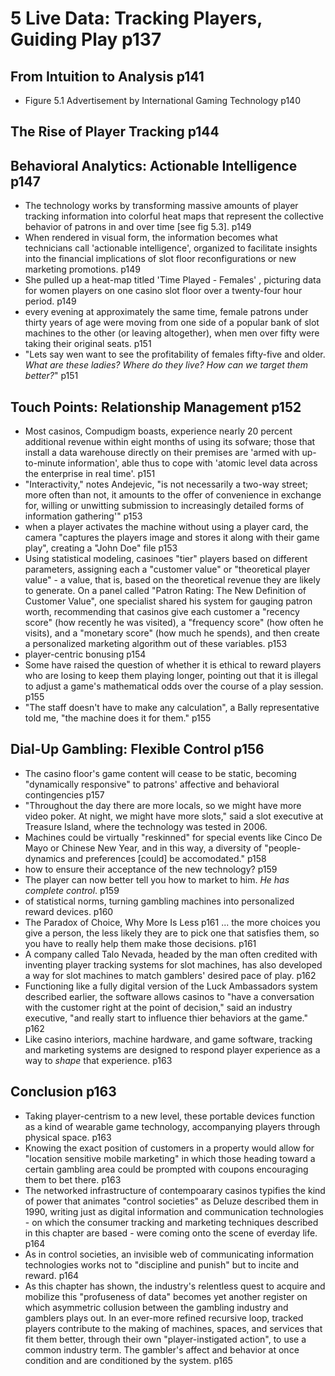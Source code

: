 # 5 Live Data: Tracking Players, Guiding Play p137
## From Intuition to Analysis p141
  - Figure 5.1 Advertisement by International Gaming Technology p140
##  The Rise of Player Tracking p144
##  Behavioral Analytics: Actionable Intelligence p147
  - The technology works by transforming massive amounts of player tracking information into colorful heat maps that represent the collective behavior of patrons in and over time [see fig 5.3]. p149
  - When rendered in visual form, the information becomes what technicians call 'actionable intelligence', organized to facilitate insights into the financial implications of slot floor reconfigurations or new marketing promotions. p149
  - She pulled up a heat-map titled 'Time Played - Females' , picturing data for women players on one casino slot floor over a twenty-four hour period. p149
  - every evening at approximately the same time, female patrons under thirty years of age were moving from one side of a popular bank of slot machines to the other (or leaving altogether), when men over fifty were taking their original seats. p151
  - "Lets say wen want to see the profitability of females fifty-five and older. *What are these ladies? Where do they live? How can we target them better?*" p151
## Touch Points: Relationship Management p152
  - Most casinos, Compudigm boasts, experience nearly 20 percent additional revenue within eight months of using its sofware; those that install a data warehouse directly on their premises are 'armed with up-to-minute information', able thus to cope with 'atomic level data across the enterprise in real time'. p151
  - "Interactivity," notes Andejevic, "is not necessarily a two-way street; more often than not, it amounts to the offer of convenience in exchange for, willing or unwitting submission to increasingly detailed forms of information gathering'" p153
  - when a player activates the machine without using a player card, the camera "captures the players image and stores it along with their game play", creating a "John Doe" file p153
  - Using statistical modeling, casinoes "tier" players based on different parameters, assigning each a "customer value" or "theoretical player value" - a value, that is, based on the theoretical revenue they are likely to generate. On a panel called "Patron Rating: The New Definition of Customer Value", one specialist shared his system for gauging patron worth, recommending that casinos give each customer a "recency score" (how recently he was visited), a "frequency score" (how often he visits), and a "monetary score" (how much he spends), and then create a personalized marketing algorithm out of these variables. p153
  - player-centric bonusing p154
  - Some have raised the question of whether it is ethical to reward players who are losing to keep them playing longer, pointing out that it is illegal to adjust a game's mathematical odds over the course of a play session. p155
  - "The staff doesn't have to make any calculation", a Bally representative told me, "the machine does it for them." p155
## Dial-Up Gambling: Flexible Control p156
  - The casino floor's game content will cease to be static, becoming "dynamically responsive" to patrons' affective and behavioral contingencies p157
  - "Throughout the day there are more locals, so we might have more video poker. At night, we might have more slots," said a slot executive at Treasure Island, where the technology was tested in 2006.
  - Machines could be virtually "reskinned" for special events like Cinco De Mayo or Chinese New Year, and in this way, a diversity of "people-dynamics and preferences [could] be accomodated." p158
  - how to ensure their acceptance of the new technology? p159
  - The player can now better tell you how to market to him. *He has complete control*. p159
  - of statistical norms, turning gambling machines into personalized reward devices. p160
  - The Paradox of Choice, Why More Is Less p161 ... the more choices you give a person, the less likely they are to pick one that satisfies them, so you have to really help them make those decisions. p161
  - A company called Talo Nevada, headed by the man often credited with inventing player tracking systems for slot machines, has also developed a way for slot machines to match gamblers' desired pace of play. p162
  - Functioning like a fully digital version of the Luck Ambassadors system described earlier, the software allows casinos to "have a conversation with the customer right at the point of decision," said an industry executive, "and really start to influence thier behaviors at the game." p162
  - Like casino interiors, machine hardware, and game software, tracking and marketing systems are designed to respond player experience as a way to *shape* that experience. p163
## Conclusion p163
  - Taking player-centrism to a new level, these portable devices function as a kind of wearable game technology, accompanying players through physical space. p163
  - Knowing the exact position of customers in a property would allow for "location sensitive mobile marketing" in which those heading toward a certain gambling area could be prompted with coupons encouraging them to bet there. p163
  - The networked infrastructure of contempoarary casinos typifies the kind of power that animates "control societies" as Deluze described them in 1990, writing just as digital information and communication technologies - on which the consumer tracking and marketing techniques described in this chapter are based - were coming onto the scene of everday life. p164
  - As in control societies, an invisible web of communicating information technologies works not to "discipline and punish" but to incite and reward. p164
  - As this chapter has shown, the industry's relentless quest to acquire and mobilize this "profuseness of data" becomes yet another register on which asymmetric collusion between the gambling industry and gamblers plays out. In an ever-more refined recursive loop, tracked players contribute to the making of machines, spaces, and services that fit them better, through their own "player-instigated action", to use  a common industry term. The gambler's affect and behavior at once condition and are conditioned by the system. p165
